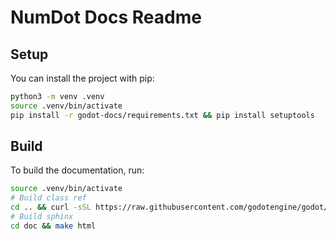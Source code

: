 # NumDot Docs Readme

## Setup

You can install the project with pip:

```bash
python3 -m venv .venv
source .venv/bin/activate
pip install -r godot-docs/requirements.txt && pip install setuptools
```

## Build

To build the documentation, run:

```bash
source .venv/bin/activate
# Build class ref
cd .. && curl -sSL https://raw.githubusercontent.com/godotengine/godot/master/doc/tools/make_rst.py | python3 - -o "docs/classes" -l "en" doc_classes
# Build sphinx
cd doc && make html
```
